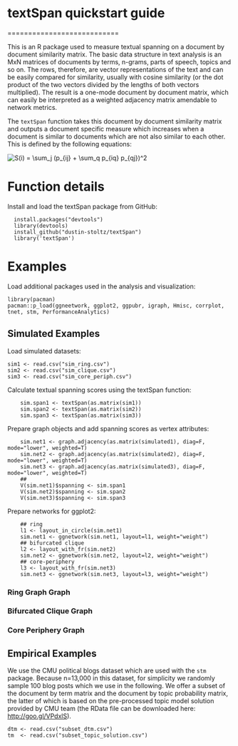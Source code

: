 # textSpan quickstart guide
===========================

This is an R package used to measure textual spanning on a document by document similarity matrix. The basic data structure in text analysis is an MxN matrices of documents by terms, n-grams, parts of speech, topics and so on. The rows, therefore, are vector representations of the text and can be easily compared for similarity, usually with cosine similarity (or the dot product of the two vectors divided by the lengths of both vectors multiplied). The result is a one-mode document by document matrix, which can easily be interpreted as a weighted adjacency matrix amendable to network metrics. 

The `textSpan` function takes this document by document similarity matrix and outputs a document specific measure which increases when a document is similar to documents which are not also similar to each other. This is defined by the following equations:

<img src="https://latex.codecogs.com/gif.latex?S(i)&space;=&space;\sum_j&space;(p_{ij}&space;&plus;&space;\sum_q&space;p_{iq}&space;p_{qj})^2" title="S(i) = \sum_j (p_{ij} + \sum_q p_{iq} p_{qj})^2" />

# Function details

Install and load the textSpan package from GitHub:
```{r}
  install.packages("devtools")
  library(devtools)
  install_github("dustin-stoltz/textSpan")
  library('textSpan')
```

# Examples

Load additional packages used in the analysis and visualization:
```{r}
library(pacman)
pacman::p_load(ggneetwork, ggplot2, ggpubr, igraph, Hmisc, corrplot, tnet, stm, PerformanceAnalytics) 

```

## Simulated Examples
Load simulated datasets:
```{} 
sim1 <- read.csv("sim_ring.csv")
sim2 <- read.csv("sim_clique.csv")
sim3 <- read.csv("sim_core_periph.csv")
```
Calculate textual spanning scores using the textSpan function:
```{r}
    sim.span1 <- textSpan(as.matrix(sim1))
    sim.span2 <- textSpan(as.matrix(sim2))
    sim.span3 <- textSpan(as.matrix(sim3))
```

Prepare graph objects and add spanning scores as vertex attributes:
```{r}
    sim.net1 <- graph.adjacency(as.matrix(simulated1), diag=F, mode="lower", weighted=T)
    sim.net2 <- graph.adjacency(as.matrix(simulated2), diag=F, mode="lower", weighted=T)
    sim.net3 <- graph.adjacency(as.matrix(simulated3), diag=F, mode="lower", weighted=T)
    ##
    V(sim.net1)$spanning <- sim.span1
    V(sim.net2)$spanning <- sim.span2
    V(sim.net3)$spanning <- sim.span3

```
Prepare networks for ggplot2:
```{r}
    ## ring
    l1 <- layout_in_circle(sim.net1)
    sim.net1 <- ggnetwork(sim.net1, layout=l1, weight="weight")
    ## bifurcated clique
    l2 <- layout_with_fr(sim.net2)
    sim.net2 <- ggnetwork(sim.net2, layout=l2, weight="weight")
    ## core-periphery 
    l3 <- layout_with_fr(sim.net3)
    sim.net3 <- ggnetwork(sim.net3, layout=l3, weight="weight")
```
### Ring Graph Graph


### Bifurcated Clique Graph


### Core Periphery Graph




## Empirical Examples

We use the CMU political blogs dataset which are used with the `stm` package. Because n=13,000 in this dataset, for simplicity we randomly sample 100 blog posts which we use in the following. We offer a subset of the document by term matrix and the document by topic probability matrix, the latter of which is based on the pre-processed topic model solution provided by CMU team (the RData file can be downloaded here: http://goo.gl/VPdxlS). 

```{r}
dtm <- read.csv("subset_dtm.csv")
tm  <- read.csv("subset_topic_solution.csv")

```




## 
